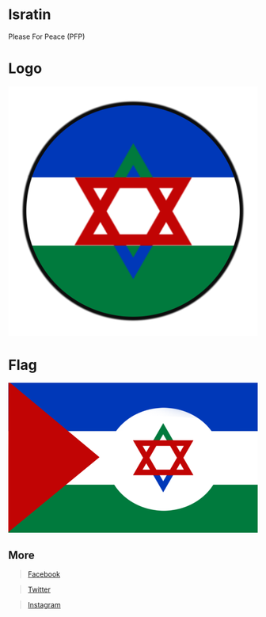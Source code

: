 # Isratin
Please For Peace (PFP)

# Logo
<img src="https://raw.githubusercontent.com/isratin/isratin.github.io/main/assets/logo/isratin_logo.png" />

# Flag
<img src="https://raw.githubusercontent.com/isratin/isratin.github.io/main/assets/logo/isratin_flag.png" />


## More
> [Facebook](https://web.facebook.com/profile.php?id=61552949766811)

> [Twitter](https://twitter.com/Isratin_)

> [Instagram](https://www.instagram.com/isratin.z/)
